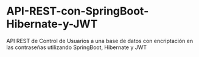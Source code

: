 # API-REST-con-SpringBoot-Hibernate-y-JWT
API REST de Control de Usuarios a una base de datos con encriptación en las contraseñas utilizando SpringBoot, Hibernate y JWT 
